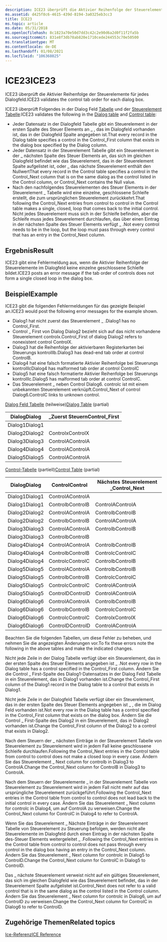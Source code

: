 ```yaml
---
description: ICE23 überprüft die Aktivier Reihenfolge der Steuerelemente für jedes Dialogfeld.
ms.assetid: d425f8c6-4615-439d-8194-3a0325eb3cc3
title: ICE23
ms.topic: article
ms.date: 05/31/2018
ms.openlocfilehash: 8c1823a70e50d7dd3c42c2e90d6a2d0f11f2fa5b
ms.sourcegitcommit: 831e8f3db78ab820e1710cede244553c70e50500
ms.translationtype: MT
ms.contentlocale: de-DE
ms.lasthandoff: 01/08/2021
ms.locfileid: "106368025"
---
```

# <a name="ice23"></a><span data-ttu-id="a7fce-103">ICE23</span><span class="sxs-lookup"><span data-stu-id="a7fce-103">ICE23</span></span>

<span data-ttu-id="a7fce-104">ICE23 überprüft die Aktivier Reihenfolge der Steuerelemente für jedes Dialogfeld.</span><span class="sxs-lookup"><span data-stu-id="a7fce-104">ICE23 validates the control tab order for each dialog box.</span></span>

<span data-ttu-id="a7fce-105">ICE23 überprüft Folgendes in der Dialog Feld [Tabelle](dialog-table.md) und der [Steuerelement Tabelle](control-table.md):</span><span class="sxs-lookup"><span data-stu-id="a7fce-105">ICE23 validates the following in the [Dialog table](dialog-table.md) and [Control table](control-table.md):</span></span>

-   <span data-ttu-id="a7fce-106">Jeder Datensatz in der Dialogfeld Tabelle gibt ein Steuerelement in der ersten Spalte des Steuer Elements an \_ , das im Dialogfeld vorhanden ist, das in der Dialogfeld Spalte angegeben ist.</span><span class="sxs-lookup"><span data-stu-id="a7fce-106">That every record in the Dialog table specifies a control in the Control\_First column that exists in the dialog box specified by the Dialog column.</span></span>
-   <span data-ttu-id="a7fce-107">Jeder Datensatz in der Steuerelement Tabelle gibt ein Steuerelement in der \_ nächsten Spalte des Steuer Elements an, das sich im gleichen Dialogfeld befindet wie das Steuerelement, das in der Steuerelement Spalte aufgelistet ist, oder \_ das nächste Steuerelement enthält den Nullwert</span><span class="sxs-lookup"><span data-stu-id="a7fce-107">That every record in the Control table specifies a control in the Control\_Next column that is on the same dialog as the control listed in the Control column, or Control\_Next contains the Null value.</span></span>
-   <span data-ttu-id="a7fce-108">Nach den nachfolgendes Steuerelementen des Steuer Elements in der Steuerelement \_ Tabelle wird eine einzelne, geschlossene Schleife erstellt, die zum ursprünglichen Steuerelement zurückkehrt.</span><span class="sxs-lookup"><span data-stu-id="a7fce-108">That following the Control\_Next entries from control to control in the Control table makes a single, closed, loop that comes back to the initial control.</span></span> <span data-ttu-id="a7fce-109">Nicht jedes Steuerelement muss sich in der Schleife befinden, aber die Schleife muss jedes Steuerelement durchlaufen, das über einen Eintrag in der nächsten Spalte des Steuer Elements verfügt \_ .</span><span class="sxs-lookup"><span data-stu-id="a7fce-109">Not every control needs to be in the loop, but the loop must pass through every control that has an entry in the Control\_Next column.</span></span>

## <a name="result"></a><span data-ttu-id="a7fce-110">Ergebnis</span><span class="sxs-lookup"><span data-stu-id="a7fce-110">Result</span></span>

<span data-ttu-id="a7fce-111">ICE23 gibt eine Fehlermeldung aus, wenn die Aktivier Reihenfolge der Steuerelemente im Dialogfeld keine einzelne geschlossene Schleife bildet.</span><span class="sxs-lookup"><span data-stu-id="a7fce-111">ICE23 posts an error message if the tab order of controls does not form a single closed loop in the dialog box.</span></span>

## <a name="example"></a><span data-ttu-id="a7fce-112">Beispiel</span><span class="sxs-lookup"><span data-stu-id="a7fce-112">Example</span></span>

<span data-ttu-id="a7fce-113">ICE23 gibt die folgenden Fehlermeldungen für das gezeigte Beispiel an.</span><span class="sxs-lookup"><span data-stu-id="a7fce-113">ICE23 would post the following error messages for the example shown.</span></span>

-   <span data-ttu-id="a7fce-114">Dialog1 hat nicht zuerst das Steuerelement \_ .</span><span class="sxs-lookup"><span data-stu-id="a7fce-114">Dialog1 has no Control\_First.</span></span>
-   <span data-ttu-id="a7fce-115">Control \_ First von Dialog Dialog2 bezieht sich auf das nicht vorhandene Steuerelement controlx.</span><span class="sxs-lookup"><span data-stu-id="a7fce-115">Control\_First of dialog Dialog2 refers to nonexistent control ControlX.</span></span>
-   <span data-ttu-id="a7fce-116">Dialog3 hat die Reihenfolge der aktivierbaren Registerkarten bei Steuerungs kontrolllb.</span><span class="sxs-lookup"><span data-stu-id="a7fce-116">Dialog3 has dead-end tab order at control ControlB.</span></span>
-   <span data-ttu-id="a7fce-117">Dialog4 hat eine falsch formatierte Aktivier Reihenfolge bei Steuerungs kontrolllc</span><span class="sxs-lookup"><span data-stu-id="a7fce-117">Dialog4 has malformed tab order at control ControlC</span></span>
-   <span data-ttu-id="a7fce-118">Dialog5 hat eine falsch formatierte Aktivier Reihenfolge bei Steuerungs kontrolllc.</span><span class="sxs-lookup"><span data-stu-id="a7fce-118">Dialog5 has malformed tab order at control ControlC.</span></span>
-   <span data-ttu-id="a7fce-119">Das Steuerelement \_ neben Control Dialog6. controlc ist mit einem unbekannten Steuerelement verknüpft.</span><span class="sxs-lookup"><span data-stu-id="a7fce-119">Control\_Next of control Dialog6.ControlC links to unknown control.</span></span>

<span data-ttu-id="a7fce-120">[Dialog Feld Tabelle](dialog-table.md) (teilweise)</span><span class="sxs-lookup"><span data-stu-id="a7fce-120">[Dialog Table](dialog-table.md) (partial)</span></span>



| <span data-ttu-id="a7fce-121">Dialog</span><span class="sxs-lookup"><span data-stu-id="a7fce-121">Dialog</span></span>  | <span data-ttu-id="a7fce-122">\_Zuerst Steuern</span><span class="sxs-lookup"><span data-stu-id="a7fce-122">Control\_First</span></span> |
|---------|----------------|
| <span data-ttu-id="a7fce-123">Dialog1</span><span class="sxs-lookup"><span data-stu-id="a7fce-123">Dialog1</span></span> |                |
| <span data-ttu-id="a7fce-124">Dialog2</span><span class="sxs-lookup"><span data-stu-id="a7fce-124">Dialog2</span></span> | <span data-ttu-id="a7fce-125">Controlx</span><span class="sxs-lookup"><span data-stu-id="a7fce-125">ControlX</span></span>       |
| <span data-ttu-id="a7fce-126">Dialog3</span><span class="sxs-lookup"><span data-stu-id="a7fce-126">Dialog3</span></span> | <span data-ttu-id="a7fce-127">ControlA</span><span class="sxs-lookup"><span data-stu-id="a7fce-127">ControlA</span></span>       |
| <span data-ttu-id="a7fce-128">Dialog4</span><span class="sxs-lookup"><span data-stu-id="a7fce-128">Dialog4</span></span> | <span data-ttu-id="a7fce-129">ControlA</span><span class="sxs-lookup"><span data-stu-id="a7fce-129">ControlA</span></span>       |
| <span data-ttu-id="a7fce-130">Dialog5</span><span class="sxs-lookup"><span data-stu-id="a7fce-130">Dialog5</span></span> | <span data-ttu-id="a7fce-131">ControlA</span><span class="sxs-lookup"><span data-stu-id="a7fce-131">ControlA</span></span>       |



 

<span data-ttu-id="a7fce-132">[Control-Tabelle](control-table.md) (partiell)</span><span class="sxs-lookup"><span data-stu-id="a7fce-132">[Control Table](control-table.md) (partial)</span></span>



| <span data-ttu-id="a7fce-133">Dialog</span><span class="sxs-lookup"><span data-stu-id="a7fce-133">Dialog</span></span>  | <span data-ttu-id="a7fce-134">Control</span><span class="sxs-lookup"><span data-stu-id="a7fce-134">Control</span></span>  | <span data-ttu-id="a7fce-135">Nächstes Steuerelement \_</span><span class="sxs-lookup"><span data-stu-id="a7fce-135">Control\_Next</span></span> |
|---------|----------|---------------|
| <span data-ttu-id="a7fce-136">Dialog1</span><span class="sxs-lookup"><span data-stu-id="a7fce-136">Dialog1</span></span> | <span data-ttu-id="a7fce-137">ControlA</span><span class="sxs-lookup"><span data-stu-id="a7fce-137">ControlA</span></span> |               |
| <span data-ttu-id="a7fce-138">Dialog1</span><span class="sxs-lookup"><span data-stu-id="a7fce-138">Dialog1</span></span> | <span data-ttu-id="a7fce-139">Controlb</span><span class="sxs-lookup"><span data-stu-id="a7fce-139">ControlB</span></span> | <span data-ttu-id="a7fce-140">ControlA</span><span class="sxs-lookup"><span data-stu-id="a7fce-140">ControlA</span></span>      |
| <span data-ttu-id="a7fce-141">Dialog2</span><span class="sxs-lookup"><span data-stu-id="a7fce-141">Dialog2</span></span> | <span data-ttu-id="a7fce-142">ControlA</span><span class="sxs-lookup"><span data-stu-id="a7fce-142">ControlA</span></span> | <span data-ttu-id="a7fce-143">Controlb</span><span class="sxs-lookup"><span data-stu-id="a7fce-143">ControlB</span></span>      |
| <span data-ttu-id="a7fce-144">Dialog2</span><span class="sxs-lookup"><span data-stu-id="a7fce-144">Dialog2</span></span> | <span data-ttu-id="a7fce-145">Controlb</span><span class="sxs-lookup"><span data-stu-id="a7fce-145">ControlB</span></span> | <span data-ttu-id="a7fce-146">ControlA</span><span class="sxs-lookup"><span data-stu-id="a7fce-146">ControlA</span></span>      |
| <span data-ttu-id="a7fce-147">Dialog3</span><span class="sxs-lookup"><span data-stu-id="a7fce-147">Dialog3</span></span> | <span data-ttu-id="a7fce-148">ControlA</span><span class="sxs-lookup"><span data-stu-id="a7fce-148">ControlA</span></span> | <span data-ttu-id="a7fce-149">Controlb</span><span class="sxs-lookup"><span data-stu-id="a7fce-149">ControlB</span></span>      |
| <span data-ttu-id="a7fce-150">Dialog3</span><span class="sxs-lookup"><span data-stu-id="a7fce-150">Dialog3</span></span> | <span data-ttu-id="a7fce-151">Controlb</span><span class="sxs-lookup"><span data-stu-id="a7fce-151">ControlB</span></span> |               |
| <span data-ttu-id="a7fce-152">Dialog4</span><span class="sxs-lookup"><span data-stu-id="a7fce-152">Dialog4</span></span> | <span data-ttu-id="a7fce-153">ControlA</span><span class="sxs-lookup"><span data-stu-id="a7fce-153">ControlA</span></span> | <span data-ttu-id="a7fce-154">Controlb</span><span class="sxs-lookup"><span data-stu-id="a7fce-154">ControlB</span></span>      |
| <span data-ttu-id="a7fce-155">Dialog4</span><span class="sxs-lookup"><span data-stu-id="a7fce-155">Dialog4</span></span> | <span data-ttu-id="a7fce-156">Controlb</span><span class="sxs-lookup"><span data-stu-id="a7fce-156">ControlB</span></span> | <span data-ttu-id="a7fce-157">Controlc</span><span class="sxs-lookup"><span data-stu-id="a7fce-157">ControlC</span></span>      |
| <span data-ttu-id="a7fce-158">Dialog4</span><span class="sxs-lookup"><span data-stu-id="a7fce-158">Dialog4</span></span> | <span data-ttu-id="a7fce-159">Controlc</span><span class="sxs-lookup"><span data-stu-id="a7fce-159">ControlC</span></span> | <span data-ttu-id="a7fce-160">Controlb</span><span class="sxs-lookup"><span data-stu-id="a7fce-160">ControlB</span></span>      |
| <span data-ttu-id="a7fce-161">Dialog5</span><span class="sxs-lookup"><span data-stu-id="a7fce-161">Dialog5</span></span> | <span data-ttu-id="a7fce-162">ControlA</span><span class="sxs-lookup"><span data-stu-id="a7fce-162">ControlA</span></span> | <span data-ttu-id="a7fce-163">Controlb</span><span class="sxs-lookup"><span data-stu-id="a7fce-163">ControlB</span></span>      |
| <span data-ttu-id="a7fce-164">Dialog5</span><span class="sxs-lookup"><span data-stu-id="a7fce-164">Dialog5</span></span> | <span data-ttu-id="a7fce-165">Controlb</span><span class="sxs-lookup"><span data-stu-id="a7fce-165">ControlB</span></span> | <span data-ttu-id="a7fce-166">Controlc</span><span class="sxs-lookup"><span data-stu-id="a7fce-166">ControlC</span></span>      |
| <span data-ttu-id="a7fce-167">Dialog5</span><span class="sxs-lookup"><span data-stu-id="a7fce-167">Dialog5</span></span> | <span data-ttu-id="a7fce-168">Controlc</span><span class="sxs-lookup"><span data-stu-id="a7fce-168">ControlC</span></span> | <span data-ttu-id="a7fce-169">ControlA</span><span class="sxs-lookup"><span data-stu-id="a7fce-169">ControlA</span></span>      |
| <span data-ttu-id="a7fce-170">Dialog5</span><span class="sxs-lookup"><span data-stu-id="a7fce-170">Dialog5</span></span> | <span data-ttu-id="a7fce-171">ControlD</span><span class="sxs-lookup"><span data-stu-id="a7fce-171">ControlD</span></span> | <span data-ttu-id="a7fce-172">ControlA</span><span class="sxs-lookup"><span data-stu-id="a7fce-172">ControlA</span></span>      |
| <span data-ttu-id="a7fce-173">Dialog6</span><span class="sxs-lookup"><span data-stu-id="a7fce-173">Dialog6</span></span> | <span data-ttu-id="a7fce-174">ControlA</span><span class="sxs-lookup"><span data-stu-id="a7fce-174">ControlA</span></span> | <span data-ttu-id="a7fce-175">Controlb</span><span class="sxs-lookup"><span data-stu-id="a7fce-175">ControlB</span></span>      |
| <span data-ttu-id="a7fce-176">Dialog6</span><span class="sxs-lookup"><span data-stu-id="a7fce-176">Dialog6</span></span> | <span data-ttu-id="a7fce-177">Controlb</span><span class="sxs-lookup"><span data-stu-id="a7fce-177">ControlB</span></span> | <span data-ttu-id="a7fce-178">Controlc</span><span class="sxs-lookup"><span data-stu-id="a7fce-178">ControlC</span></span>      |
| <span data-ttu-id="a7fce-179">Dialog6</span><span class="sxs-lookup"><span data-stu-id="a7fce-179">Dialog6</span></span> | <span data-ttu-id="a7fce-180">Controlc</span><span class="sxs-lookup"><span data-stu-id="a7fce-180">ControlC</span></span> | <span data-ttu-id="a7fce-181">Controlx</span><span class="sxs-lookup"><span data-stu-id="a7fce-181">ControlX</span></span>      |
| <span data-ttu-id="a7fce-182">Dialog6</span><span class="sxs-lookup"><span data-stu-id="a7fce-182">Dialog6</span></span> | <span data-ttu-id="a7fce-183">ControlD</span><span class="sxs-lookup"><span data-stu-id="a7fce-183">ControlD</span></span> | <span data-ttu-id="a7fce-184">ControlA</span><span class="sxs-lookup"><span data-stu-id="a7fce-184">ControlA</span></span>      |



 

<span data-ttu-id="a7fce-185">Beachten Sie die folgenden Tabellen, um diese Fehler zu beheben, und nehmen Sie die angezeigten Änderungen vor.</span><span class="sxs-lookup"><span data-stu-id="a7fce-185">To fix these errors note the following in the above tables and make the indicated changes.</span></span>

<span data-ttu-id="a7fce-186">Nicht jede Zeile in der Dialog Tabelle verfügt über ein Steuerelement, das in der ersten Spalte des Steuer Elements angegeben ist \_ .</span><span class="sxs-lookup"><span data-stu-id="a7fce-186">Not every row in the Dialog table has a control specified in the Control\_First column.</span></span> <span data-ttu-id="a7fce-187">Ändern Sie die Control \_ First-Spalte des Dialog1-Datensatzes in der Dialog Feld Tabelle in ein Steuerelement, das in Dialog1 vorhanden ist.</span><span class="sxs-lookup"><span data-stu-id="a7fce-187">Change the Control\_First column of the Dialog1 record in the Dialog table to a control that exists in Dialog1.</span></span>

<span data-ttu-id="a7fce-188">Nicht jede Zeile in der Dialogfeld Tabelle verfügt über ein Steuerelement, das in der ersten Spalte des Steuer Elements angegeben ist \_ , die im Dialog Feld vorhanden ist.</span><span class="sxs-lookup"><span data-stu-id="a7fce-188">Not every row in the Dialog table has a control specified in the Control\_First column that exists on the dialog box.</span></span> <span data-ttu-id="a7fce-189">Ändern Sie die Control \_ First-Spalte des Dialog2 in ein Steuerelement, das in Dialog2 vorhanden ist.</span><span class="sxs-lookup"><span data-stu-id="a7fce-189">Change the Control\_First column of the Dialog2 to a control that exists in Dialog2.</span></span>

<span data-ttu-id="a7fce-190">Nach dem Steuern der \_ nächsten Einträge in der Steuerelement Tabelle von Steuerelement zu Steuerelement wird in jedem Fall keine geschlossene Schleife durchlaufen.</span><span class="sxs-lookup"><span data-stu-id="a7fce-190">Following the Control\_Next entries in the Control table from control to control does not make a closed loop in every case.</span></span> <span data-ttu-id="a7fce-191">Ändern Sie das Steuerelement \_ Next column for controlb in Dialog3 to ControlA.</span><span class="sxs-lookup"><span data-stu-id="a7fce-191">Change the Control\_Next column for ControlB in Dialog3 to ControlA.</span></span>

<span data-ttu-id="a7fce-192">Nach dem Steuern der Steuerelemente \_ in der Steuerelement Tabelle von Steuerelement zu Steuerelement wird in jedem Fall nicht mehr auf das ursprüngliche Steuerelement zurückgeführt.</span><span class="sxs-lookup"><span data-stu-id="a7fce-192">Following the Control\_Next entries in the Control table from control to control does not lead back to the initial control in every case.</span></span> <span data-ttu-id="a7fce-193">Ändern Sie das Steuerelement \_ Next column for controlc in Dialog4, um auf ControlA zu verweisen.</span><span class="sxs-lookup"><span data-stu-id="a7fce-193">Change the Control\_Next column for ControlC in Dialog4 to refer to ControlA.</span></span>

<span data-ttu-id="a7fce-194">Wenn Sie das Steuerelement \_ Nächste Einträge in der Steuerelement Tabelle von Steuerelement zu Steuerung befolgen, werden nicht alle Steuerelemente im Dialogfeld durch einen Eintrag in der nächsten Spalte des-Steuer Elements weitergeleitet \_ .</span><span class="sxs-lookup"><span data-stu-id="a7fce-194">Following the Control\_Next entries in the Control table from control to control does not pass through every control in the dialog box having an entry in the Control\_Next column.</span></span> <span data-ttu-id="a7fce-195">Ändern Sie das Steuerelement \_ Next column for controlc in Dialog5 to ControlD.</span><span class="sxs-lookup"><span data-stu-id="a7fce-195">Change the Control\_Next column for ControlC in Dialog5 to ControlD.</span></span>

<span data-ttu-id="a7fce-196">Das \_ nächste Steuerelement verweist nicht auf ein gültiges Steuerelement, das sich im gleichen Dialogfeld wie das Steuerelement befindet, das in der Steuerelement Spalte aufgelistet ist.</span><span class="sxs-lookup"><span data-stu-id="a7fce-196">Control\_Next does not refer to a valid control that is in the same dialog as the control listed in the Control column.</span></span> <span data-ttu-id="a7fce-197">Ändern Sie das Steuerelement \_ Next column for controlc in Dialog6, um auf ControlD zu verweisen.</span><span class="sxs-lookup"><span data-stu-id="a7fce-197">Change the Control\_Next column for ControlC in Dialog6 to refer to ControlD.</span></span>

## <a name="related-topics"></a><span data-ttu-id="a7fce-198">Zugehörige Themen</span><span class="sxs-lookup"><span data-stu-id="a7fce-198">Related topics</span></span>

<dl> <dt>

[<span data-ttu-id="a7fce-199">Ice-Referenz</span><span class="sxs-lookup"><span data-stu-id="a7fce-199">ICE Reference</span></span>](ice-reference.md)
</dt> </dl>

 

 



